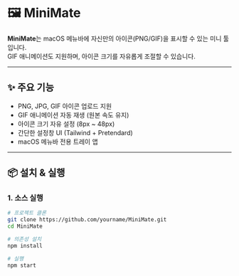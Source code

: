 # 🖼️ MiniMate

**MiniMate**는 macOS 메뉴바에 자신만의 아이콘(PNG/GIF)을 표시할 수 있는 미니 툴입니다.  
GIF 애니메이션도 지원하며, 아이콘 크기를 자유롭게 조절할 수 있습니다.

---

## ✨ 주요 기능
- PNG, JPG, GIF 아이콘 업로드 지원
- GIF 애니메이션 자동 재생 (원본 속도 유지)
- 아이콘 크기 자유 설정 (8px ~ 48px)
- 간단한 설정창 UI (Tailwind + Pretendard)
- macOS 메뉴바 전용 트레이 앱

---

## 📦 설치 & 실행

### 1. 소스 실행
```bash
# 프로젝트 클론
git clone https://github.com/yourname/MiniMate.git
cd MiniMate

# 의존성 설치
npm install

# 실행
npm start
